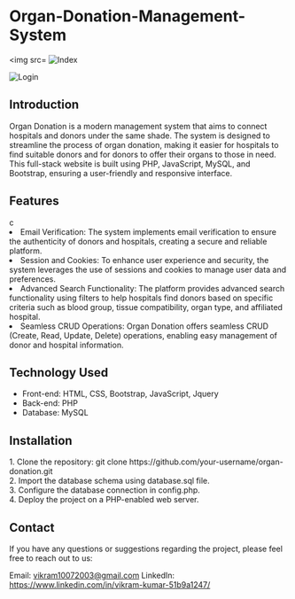 # Organ-Donation-Management-System

<img src= 
<img src= "https://github.com/Al-Shafi-Github/Organ-Donation-Management-System/assets/68460013/67f33c41-06b6-4a6b-8351-3bd5d8f4e92c" alt= "Index">

<img src= "https://github.com/Al-Shafi-Github/Organ-Donation-Management-System/assets/68460013/acb53bbd-1ad5-41b1-ae7c-9f2c2baebc60" alt= "Login">



<h2>Introduction</h2>
Organ Donation is a modern management system that aims to connect hospitals and donors under the same shade. The system is designed to streamline the process of organ donation, making it easier for hospitals to find suitable donors and for donors to offer their organs to those in need. This full-stack website is built using PHP, JavaScript, MySQL, and Bootstrap, ensuring a user-friendly and responsive interface.


<h2>Features</h2>
c
  <li>Email Verification: The system implements email verification to ensure the authenticity of donors and hospitals, creating a secure and reliable platform.</li>
  <li>Session and Cookies: To enhance user experience and security, the system leverages the use of sessions and cookies to manage user data and preferences.</li>
  <li>Advanced Search Functionality: The platform provides advanced search functionality using filters to help hospitals find donors based on specific criteria such as 
     blood group, tissue compatibility, organ type, and affiliated hospital.</li>
  
  <li>Seamless CRUD Operations: Organ Donation offers seamless CRUD (Create, Read, Update, Delete) operations, enabling easy management of donor and hospital information. 
  </li>
  </ul>
<h2>Technology Used</h2>
<ul>
  <li>Front-end: HTML, CSS, Bootstrap, JavaScript, Jquery </li>
  <li>Back-end: PHP </li>
  <li>Database: MySQL</li>
 </ul>
<h2>Installation</h2>
1. Clone the repository: git clone https://github.com/your-username/organ-donation.git <br>
2. Import the database schema using database.sql file. <br>
3. Configure the database connection in config.php. <br>
4. Deploy the project on a PHP-enabled web server. <br>



<h2>Contact</h2>
If you have any questions or suggestions regarding the project, please feel free to reach out to us:

Email: vikram10072003@gmail.com
LinkedIn: https://www.linkedin.com/in/vikram-kumar-51b9a1247/



